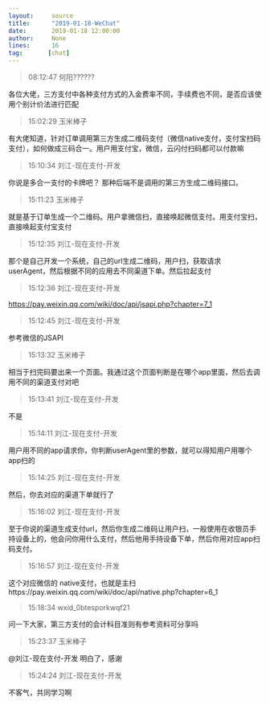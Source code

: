 ```yaml
---
layout:     source 
title:      "2019-01-18-WeChat"
date:       2019-01-18 12:00:00
author:     None
lines:      16 
tag:       [chat]
---
```

> 08:12:47  何阳??????  
   
各位大佬，三方支付中各种支付方式的入金费率不同，手续费也不同，是否应该使用个别计价法进行匹配  
   
> 15:02:29  玉米棒子  
   
有大佬知道，针对订单调用第三方生成二维码支付（微信native支付，支付宝扫码支付），如何做成三码合一。用户用支付宝，微信，云闪付扫码都可以付款嘛  
   
> 15:10:34  刘江-现在支付-开发  
   
你说是多合一支付的卡牌吧？ 那种后端不是调用的第三方生成二维码接口。  
   
> 15:11:23  玉米棒子  
   
就是基于订单生成一个二维码。用户拿微信扫，直接唤起微信支付。用支付宝扫，直接唤起支付宝支付  
   
> 15:12:35  刘江-现在支付-开发  
   
那个是自己开发一个系统，自己的url生成二维码，用户扫，获取请求userAgent，然后根据不同的应用去不同渠道下单。然后拉起支付  
   
> 15:12:36  刘江-现在支付-开发  
   
https://pay.weixin.qq.com/wiki/doc/api/jsapi.php?chapter=7_1  
   
> 15:12:45  刘江-现在支付-开发  
   
参考微信的JSAPI  
   
> 15:13:32  玉米棒子  
   
相当于扫完码要出来一个页面。我通过这个页面判断是在哪个app里面，然后去调用不同的渠道支付对吧  
   
> 15:13:41  刘江-现在支付-开发  
   
不是  
   
> 15:14:11  刘江-现在支付-开发  
   
用户用不同的app请求你，你判断userAgent里的参数，就可以得知用户用哪个app扫的  
   
> 15:14:25  刘江-现在支付-开发  
   
然后，你去对应的渠道下单就行了  
   
> 15:16:02  刘江-现在支付-开发  
   
至于你说的渠道生成支付url，然后你生成二维码让用户扫，一般使用在收银员手持设备上的，他会问你用什么支付，然后他用手持设备下单，然后你用对应app扫码支付。  
   
> 15:16:57  刘江-现在支付-开发  
   
这个对应微信的 native支付，也就是主扫https://pay.weixin.qq.com/wiki/doc/api/native.php?chapter=6_1  
   
> 15:18:34  wxid_0btesporkwqf21  
   
问一下大家，第三方支付的会计科目准则有参考资料可分享吗  
   
> 15:23:37  玉米棒子  
   
@刘江-现在支付-开发 明白了，感谢  
   
> 15:24:24  刘江-现在支付-开发  
   
不客气，共同学习啊  
   
